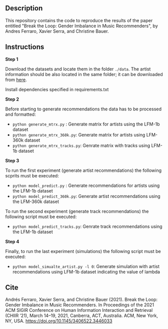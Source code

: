 ## Description


This repository contains the code to reproduce the results of the paper entitled "Break the Loop: Gender Imbalance in Music Recommenders", by Andres Ferraro, Xavier Serra, and Christine Bauer.

## Instructions

**Step 1**

Download the datasets and locate them in the folder `./data`. The artist information should be also located in the same folder; it can be downloaded from [here](https://zenodo.org/record/3748787).

Install dependencies specified in requirements.txt

**Step 2**

Before starting to generate recommendations the data has to be processed and formatted: 

 - `python generate_mtrx.py` : Generate matrix for artists using the LFM-1b dataset
 - `python generate_mtrx_360k.py`: Generate matrix for artists using LFM-360k dataset
 - `python generate_mtrx_tracks.py`: Genrate matrix with tracks using LFM-1b dataset

**Step 3**

To run the first experiment (generate artist recommendations) the following scprits must be executed:

 - `python model_predict.py` : Generate recommendations for artists using the LFM-1b dataset
 - `python model_predict_360k.py`: Generate artist recommendations using the LFM-360k dataset

To run the second experiment (generate track recommendations) the following script must be executed:

 - `python model_predict_tracks.py`: Genrate track recommendations using the LFM-1b dataset

**Step 4**

Finally, to run the last experiment (simulations) the following script must be executed:

 - `python model_simualte_artist.py -l 0`: Generate simulation with artist recommendations using LFM-1b dataset indicating the value of lambda

## Cite

Andrés Ferraro, Xavier Serra, and Christine Bauer (2021). Break the Loop: Gender Imbalance in Music Recommenders. In Proceedings of the 2021 ACM SIGIR Conference on Human Information Interaction and Retrieval (CHIIR ’21), March 14–19, 2021, Canberra, ACT, Australia. ACM, New York, NY, USA. https://doi.org/10.1145/3406522.3446033
